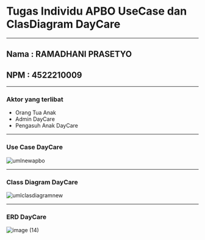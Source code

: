 # Tugas Individu APBO UseCase dan ClasDiagram DayCare

---

## Nama : RAMADHANI PRASETYO
## NPM : 4522210009

--- 

### Aktor yang terlibat
- Orang Tua Anak
- Admin DayCare
- Pengasuh Anak DayCare
  
--- 

### Use Case DayCare
![umlnewapbo](https://github.com/ramadhaniprasety0/TugasAPBOUseCaseandClasDiagram/assets/109285562/ccc387b2-53e3-403f-a397-9ca5e93d348a)

---

### Class Diagram DayCare
![umlclasdiagramnew](https://github.com/ramadhaniprasety0/TugasAPBOUseCaseandClasDiagram/assets/109285562/bfe914e5-2872-4815-8e10-6d068bdf6177)

---

### ERD DayCare
![image (14)](https://github.com/ramadhaniprasety0/TugasAPBOUseCaseandClasDiagram/assets/109285562/048ec57b-6b82-466f-aefb-91d1a78ef351)


